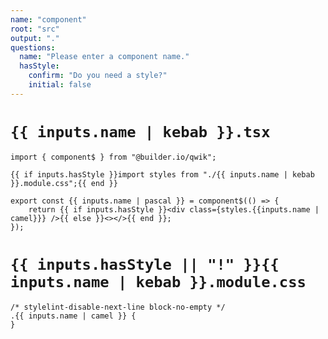 ```yaml
---
name: "component"
root: "src"
output: "."
questions:
  name: "Please enter a component name."
  hasStyle:
    confirm: "Do you need a style?"
    initial: false
---
```


# `{{ inputs.name | kebab }}.tsx`

```
import { component$ } from "@builder.io/qwik";

{{ if inputs.hasStyle }}import styles from "./{{ inputs.name | kebab }}.module.css";{{ end }}

export const {{ inputs.name | pascal }} = component$(() => {
	return {{ if inputs.hasStyle }}<div class={styles.{{inputs.name | camel}}} />{{ else }}<></>{{ end }};
});

```

# `{{ inputs.hasStyle || "!" }}{{ inputs.name | kebab }}.module.css`

```
/* stylelint-disable-next-line block-no-empty */
.{{ inputs.name | camel }} {
}
```
